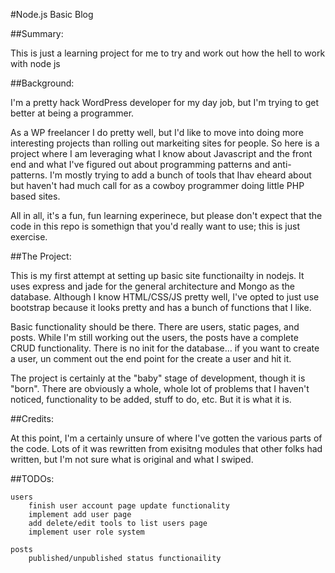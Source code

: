 #Node.js Basic Blog 

##Summary:

This is just a learning project for me to try and work out how the hell to work with node js

##Background:

I'm a pretty hack WordPress developer for my day job, but I'm trying to get better at being a programmer.
	
As a WP freelancer I do pretty well, but I'd like to move into doing more interesting projects than rolling out markeiting sites for people.  So here is a project where I am leveraging what I know about Javascript and the front end and what I've figured out about programming patterns and anti-patterns.  I'm mostly trying to add a bunch of tools that Ihav eheard about but haven't had much call for as a cowboy programmer doing little PHP based sites.
	
All in all, it's a fun, fun learning experinece, but please don't expect that the code in this repo is somethign that you'd really want to use; this is just exercise.
	
##The Project:

This is my first attempt at setting up basic site functionailty in nodejs.  It uses express and jade for the general architecture and Mongo as the database.  Although I know HTML/CSS/JS  pretty well, I've opted to just use bootstrap because it looks pretty and has a bunch of functions that I like.
	
Basic functionality should be there.  There are users, static pages, and posts.  While I'm still working out the users, the posts have a complete CRUD functionality.  There is no init for the database... if you want to create a user, un comment out the end point for the create a user and hit it.
	
The project is certainly at the "baby" stage of development, though it is "born".  There are obviously a whole, whole lot of problems that I haven't noticed, functionality to be added, stuff to do, etc.  But it is what it is.

##Credits:

At this point, I'm a certainly unsure of where I've gotten the various parts of the code.  Lots of it was rewritten from exisitng modules that other folks had written, but I'm not sure what is original and what I swiped.

##TODOs:

	users
		finish user account page update functionality
		implement add user page
		add delete/edit tools to list users page
		implement user role system
	
	posts
		published/unpublished status functionaility